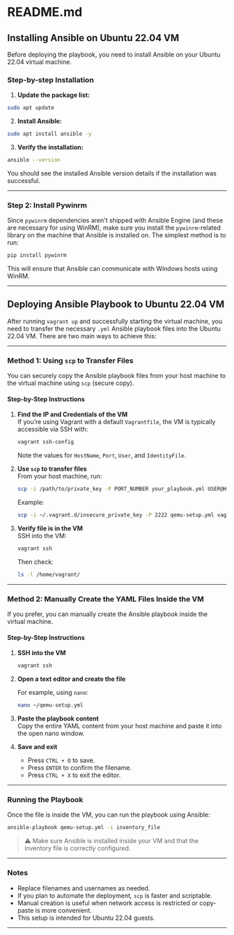 # README.md

## Installing Ansible on Ubuntu 22.04 VM

Before deploying the playbook, you need to install Ansible on your Ubuntu 22.04 virtual machine.

### Step-by-step Installation

1. **Update the package list:**

```bash
sudo apt update
```

2. **Install Ansible:**

```bash
sudo apt install ansible -y
```

3. **Verify the installation:**

```bash
ansible --version
```

You should see the installed Ansible version details if the installation was successful.

---

### Step 2: Install Pywinrm

Since `pywinrm` dependencies aren't shipped with Ansible Engine (and these are necessary for using WinRM), make sure you install the `pywinrm`-related library on the machine that Ansible is installed on. The simplest method is to run:

```bash
pip install pywinrm
```

This will ensure that Ansible can communicate with Windows hosts using WinRM.

---

## Deploying Ansible Playbook to Ubuntu 22.04 VM

After running `vagrant up` and successfully starting the virtual machine, you need to transfer the necessary `.yml` Ansible playbook files into the Ubuntu 22.04 VM. There are two main ways to achieve this:

---

### Method 1: Using `scp` to Transfer Files

You can securely copy the Ansible playbook files from your host machine to the virtual machine using `scp` (secure copy).

#### Step-by-Step Instructions

1. **Find the IP and Credentials of the VM**  
   If you’re using Vagrant with a default `Vagrantfile`, the VM is typically accessible via SSH with:

   ```bash
   vagrant ssh-config
   ```

   Note the values for `HostName`, `Port`, `User`, and `IdentityFile`.

2. **Use `scp` to transfer files**  
   From your host machine, run:

   ```bash
   scp -i /path/to/private_key -P PORT_NUMBER your_playbook.yml USER@HOST:/home/USER/
   ```

   Example:

   ```bash
   scp -i ~/.vagrant.d/insecure_private_key -P 2222 qemu-setup.yml vagrant@127.0.0.1:/home/vagrant/
   ```

3. **Verify file is in the VM**  
   SSH into the VM:

   ```bash
   vagrant ssh
   ```

   Then check:

   ```bash
   ls -l /home/vagrant/
   ```

---

### Method 2: Manually Create the YAML Files Inside the VM

If you prefer, you can manually create the Ansible playbook inside the virtual machine.

#### Step-by-Step Instructions

1. **SSH into the VM**

   ```bash
   vagrant ssh
   ```

2. **Open a text editor and create the file**

   For example, using `nano`:

   ```bash
   nano ~/qemu-setup.yml
   ```

3. **Paste the playbook content**  
   Copy the entire YAML content from your host machine and paste it into the open nano window.

4. **Save and exit**

   - Press `CTRL + O` to save.
   - Press `ENTER` to confirm the filename.
   - Press `CTRL + X` to exit the editor.

---

### Running the Playbook

Once the file is inside the VM, you can run the playbook using Ansible:

```bash
ansible-playbook qemu-setup.yml -i inventory_file
```

> ⚠️ Make sure Ansible is installed inside your VM and that the inventory file is correctly configured.

---

### Notes

- Replace filenames and usernames as needed.
- If you plan to automate the deployment, `scp` is faster and scriptable.
- Manual creation is useful when network access is restricted or copy-paste is more convenient.
- This setup is intended for Ubuntu 22.04 guests.

---
